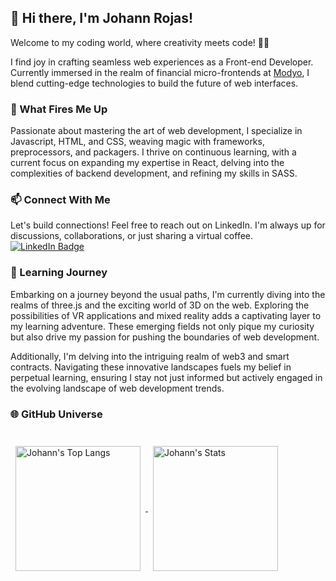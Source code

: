 ## 👋 Hi there, I'm Johann Rojas!

Welcome to my coding world, where creativity meets code! 👨‍💻

I find joy in crafting seamless web experiences as a Front-end Developer. Currently immersed in the realm of financial micro-frontends at [Modyo](https://www.modyo.com/), I blend cutting-edge technologies to build the future of web interfaces.

### 🚀 What Fires Me Up
Passionate about mastering the art of web development, I specialize in Javascript, HTML, and CSS, weaving magic with frameworks, preprocessors, and packagers. I thrive on continuous learning, with a current focus on expanding my expertise in React, delving into the complexities of backend development, and refining my skills in SASS.

### 📫 Connect With Me 

Let's build connections! Feel free to reach out on LinkedIn. I'm always up for discussions, collaborations, or just sharing a virtual coffee.
[![LinkedIn Badge](https://img.shields.io/badge/LinkedIn-Profile-informational?style=flat&logo=linkedin&logoColor=white&color=0D76A8)](https://www.linkedin.com/in/edfbarong/)


### 🌱 Learning Journey
Embarking on a journey beyond the usual paths, I'm currently diving into the realms of three.js and the exciting world of 3D on the web. Exploring the possibilities of VR applications and mixed reality adds a captivating layer to my learning adventure. These emerging fields not only pique my curiosity but also drive my passion for pushing the boundaries of web development.

Additionally, I'm delving into the intriguing realm of web3 and smart contracts. Navigating these innovative landscapes fuels my belief in perpetual learning, ensuring I stay not just informed but actively engaged in the evolving landscape of web development trends.

### 🌐 GitHub Universe
<br>

<a href="https://github.com/johannrp27">
  <img align="center" style="margin:0.5rem; height:200px" src="https://github-readme-stats.vercel.app/api/top-langs/?username=johannrp27&theme=tokyonight&show_icons=true&hide_border=true&layout=compact" alt="Johann's Top Langs"/>
</a>


<a href="https://github.com/johannrp27">
  <img align="center" style="margin:0.5rem; height:200px" src="https://github-readme-stats.vercel.app/api?username=johannrp27&theme=tokyonight&show_icons=true&hide_border=true&count_private=true" alt="Johann's Stats"/>
</a>
